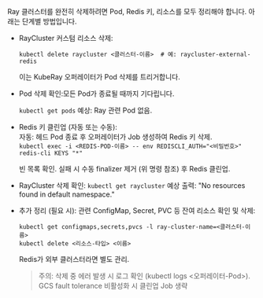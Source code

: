 Ray 클러스터를 완전히 삭제하려면 Pod, Redis 키, 리소스를 모두 정리해야 합니다. 아래는 단계별 방법입니다.

- RayCluster 커스텀 리소스 삭제:

    `kubectl delete raycluster <클러스터-이름>  # 예: raycluster-external-redis`

    이는 KubeRay 오퍼레이터가 Pod 삭제를 트리거합니다.

- Pod 삭제 확인:모든 Pod가 종료될 때까지 기다립니다.

    `kubectl get pods`
    예상: Ray 관련 Pod 없음. 

- Redis 키 클린업 (자동 또는 수동):  
    자동: 헤드 Pod 종료 후 오퍼레이터가 Job 생성하여 Redis 키 삭제.  
    `kubectl exec -i <REDIS-POD-이름> -- env REDISCLI_AUTH="<비밀번호>" redis-cli KEYS "*"`

    빈 목록 확인. 실패 시 수동 finalizer 제거 (위 명령 참조) 후 Redis 클린업.

- RayCluster 삭제 확인: `kubectl get raycluster`
    예상 출력: "No resources found in default namespace."

- 추가 정리 (필요 시):
    관련 ConfigMap, Secret, PVC 등 잔여 리소스 확인 및 삭제:

    ```shell
    kubectl get configmaps,secrets,pvcs -l ray-cluster-name=<클러스터-이름>
    kubectl delete <리소스-타입> <이름>
    ```

    Redis가 외부 클러스터라면 별도 관리.

    > 주의: 삭제 중 에러 발생 시 로그 확인 (kubectl logs <오퍼레이터-Pod>). GCS fault tolerance 비활성화 시 클린업 Job 생략